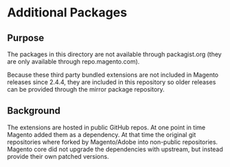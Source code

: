 # Additional Packages

## Purpose

The packages in this directory are not available through packagist.org (they are only available through repo.magento.com).

Because these third party bundled extensions are not included in Magento releases since 2.4.4, they are included in
this repository so older releases can be provided through the mirror package repository.

## Background

The extensions are hosted in public GitHub repos. At one point in time Magento added them as a dependency.
At that time the original git repositories where forked by Magento/Adobe into non-public repositories.  
Magento core did not upgrade the dependencies with upstream, but instead provide their own patched versions.

